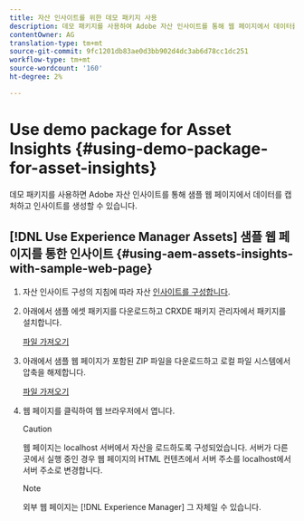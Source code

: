```yaml
---
title: 자산 인사이트를 위한 데모 패키지 사용
description: 데모 패키지를 사용하여 Adobe 자산 인사이트를 통해 웹 페이지에서 데이터를 캡처하고 인사이트를 생성할 수 있습니다.
contentOwner: AG
translation-type: tm+mt
source-git-commit: 9fc1201db83ae0d3bb902d4dc3ab6d78cc1dc251
workflow-type: tm+mt
source-wordcount: '160'
ht-degree: 2%

---
```



# Use demo package for Asset Insights {#using-demo-package-for-asset-insights}

데모 패키지를 사용하면 Adobe 자산 인사이트를 통해 샘플 웹 페이지에서 데이터를 캡처하고 인사이트를 생성할 수 있습니다.

## [!DNL Use Experience Manager Assets] 샘플 웹 페이지를 통한 인사이트  {#using-aem-assets-insights-with-sample-web-page}

1. 자산 인사이트 구성의 지침에 따라 자산 [인사이트를 구성합니다](touch-ui-configuring-asset-insights.md).
1. 아래에서 샘플 에셋 패키지를 다운로드하고 CRXDE 패키지 관리자에서 패키지를 설치합니다.

   [파일 가져오기](assets/insightsdemo.zip)

1. 아래에서 샘플 웹 페이지가 포함된 ZIP 파일을 다운로드하고 로컬 파일 시스템에서 압축을 해제합니다.

   [파일 가져오기](assets/demosite.zip)

1. 웹 페이지를 클릭하여 웹 브라우저에서 엽니다.

   >[!CAUTION]
   >
   >웹 페이지는 localhost 서버에서 자산을 로드하도록 구성되었습니다. 서버가 다른 곳에서 실행 중인 경우 웹 페이지의 HTML 컨텐츠에서 서버 주소를 localhost에서 서버 주소로 변경합니다.

   >[!NOTE]
   >
   >외부 웹 페이지는 [!DNL Experience Manager] 그 자체일 수 있습니다.
